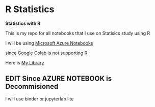 # R Statistics
**Statistics with R**

This is my repo for all notebooks that I use on Statisics study using R

I will be using [Microsoft Azure Notebooks](https://notebooks.azure.com)

since [Google Colab](https://colab.research.google.com) is not supporting R

Here is [My Library](https://notebooks.azure.com/daddyawesome/projects/Rstudies)


## EDIT Since AZURE NOTEBOOK is Decommisioned
I will use binder or jupyterlab lite
